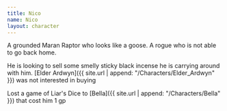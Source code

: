 ```yaml
---
title: Nico
name: Nico
layout: character
---
```


A grounded Maran Raptor who looks like a goose.  A rogue who is not able to go back home.

He is looking to sell some smelly sticky black incense he is carrying around with him. [Elder Ardwyn]({{ site.url | append: "/Characters/Elder_Ardwyn" }}) was not interested in buying

Lost a game of Liar's Dice to [Bella]({{ site.url | append: "/Characters/Bella" }}) that cost him 1 gp

